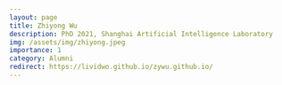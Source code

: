 ```yaml
---
layout: page
title: Zhiyong Wu
description: PhD 2021, Shanghai Artificial Intelligence Laboratory
img: /assets/img/zhiyong.jpeg
importance: 1
category: Alumni
redirect: https://lividwo.github.io/zywu.github.io/
---
```

